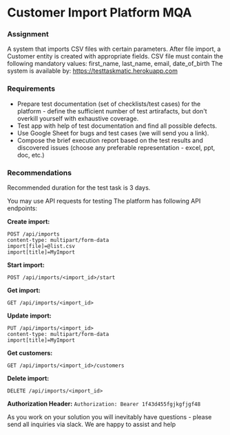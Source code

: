 # Customer Import Platform MQA

### Assignment
A system that imports CSV files with certain parameters. After file import, a Customer entity is created with appropriate fields.
CSV file must contain the following mandatory values: first_name, last_name, email, date_of_birth
The system is available by: https://testtaskmatic.herokuapp.com

### Requirements
* Prepare test documentation (set of checklists/test cases) for the platform - define the sufficient number of test artirafacts, but don't overkill yourself with exhaustive coverage.   
* Test app with help of test documentation and find all possible defects. 
* Use Google Sheet for bugs and test cases (we will send you a link).
* Compose the brief execution report based on the test results and discovered issues (choose any preferable representation - excel, ppt, doc, etc.)

### Recommendations
Recommended duration for the test task is 3 days.

You may use API requests for testing The platform has following API endpoints:

**Create import:**
```
POST /api/imports 
content-type: multipart/form-data 
import[file]=@list.csv 
import[title]=MyImport
```

**Start import:**
```
POST /api/imports/<import_id>/start
```

**Get import:**
```
GET /api/imports/<import_id>
```

**Update import:**
```
PUT /api/imports/<import_id>
content-type: multipart/form-data
import[title]=MyImport
```

**Get customers:**
```
GET /api/imports/<import_id>/customers
```

**Delete import:**
```
DELETE /api/imports/<import_id>
```

**Authorization Header:**
`Authorization: Bearer 1f43d455fgjkgfjgf48`

As you work on your solution you will inevitably have questions - please send all inquiries via slack. We are happy to assist and help
